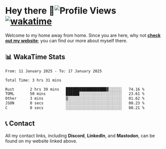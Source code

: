 # Hey there :wave:![Profile Views](https://komarev.com/ghpvc/?username=skifli) [![wakatime](https://wakatime.com/badge/user/b4317b02-0c6d-457b-82a4-a448b8a8d1df.svg)](https://wakatime.com/@b4317b02-0c6d-457b-82a4-a448b8a8d1df)

Welcome to my home away from home. Since you are here, why not [**check out my website**](https://skifli.github.io); you can find our more about myself there.

## 📊 WakaTime Stats

<!--START_SECTION:waka-->

```txt
From: 11 January 2025 - To: 17 January 2025

Total Time: 3 hrs 31 mins

Rust       2 hrs 39 mins   ██████████████████▓░░░░░░   74.16 %
TOML       50 mins         ██████░░░░░░░░░░░░░░░░░░░   23.61 %
Other      3 mins          ▒░░░░░░░░░░░░░░░░░░░░░░░░   01.62 %
JSON       0 secs          ░░░░░░░░░░░░░░░░░░░░░░░░░   00.23 %
C          0 secs          ░░░░░░░░░░░░░░░░░░░░░░░░░   00.21 %
```

<!--END_SECTION:waka-->

## 📞 Contact

All my contact links, including **Discord**, **LinkedIn**, and **Mastodon**, can be found on my website linked above.
